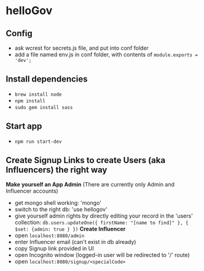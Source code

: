 # helloGov

## Config
- ask wcrest for secrets.js file, and put into conf folder
- add a file named env.js in conf folder, with contents of `module.exports = 'dev';`

## Install dependencies
- `brew install node`
- `npm install`
- `sudo gem install sass`

## Start app
- `npm run start-dev`


## Create Signup Links to create Users (aka Influencers) the right way
**Make yourself an App Admin**
(There are currently only Admin and Influencer accounts)
- get mongo shell working: 'mongo'
- switch to the right db: 'use hellogov'
- give yourself admin rights by directly editing your record in the 'users' collection: 
```db.users.updateOne({ firstName: "[name to find]" }, { $set: {admin: true } })```
**Create Influencer**
- open `localhost:8080/admin`
- enter Influencer email (can't exist in db already)
- copy Signup link provided in UI
- open Incognito window (logged-in user will be redirected to '/' route)
- open `localhost:8080/signup/<specialCode>`

